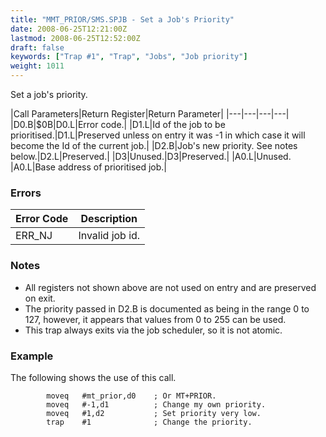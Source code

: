```yaml
---
title: "MMT_PRIOR/SMS.SPJB - Set a Job's Priority"
date: 2008-06-25T12:21:00Z
lastmod: 2008-06-25T12:52:00Z
draft: false
keywords: ["Trap #1", "Trap", "Jobs", "Job priority"]
weight: 1011
---
```


Set a job's priority.

|Call Parameters|Return Register|Return Parameter|
|---|---|---|---|
|D0.B|$0B|D0.L|Error code.|
|D1.L|Id of the job to be prioritised.|D1.L|Preserved unless on entry it was -1 in which case it will become the Id of the current job.|
|D2.B|Job's new priority. See notes below.|D2.L|Preserved.|
|D3|Unused.|D3|Preserved.|
|A0.L|Unused. |A0.L|Base address of prioritised job.|

### Errors

| Error Code| Description|
|---|---|
|ERR_NJ|Invalid job id.|

### Notes
  * All registers not shown above are not used on entry and are preserved on exit.
  * The priority passed in D2.B is documented as being in the range 0 to 127, however, it appears that values from 0 to 255 can be used.
  * This trap always exits via the job scheduler, so it is not atomic.
  
### Example 
The following shows the use of this call.

```
        moveq   #mt_prior,d0    ; Or MT+PRIOR.
        moveq   #-1,d1          ; Change my own priority.
        moveq   #1,d2           ; Set priority very low.
        trap    #1              ; Change the priority.
```
